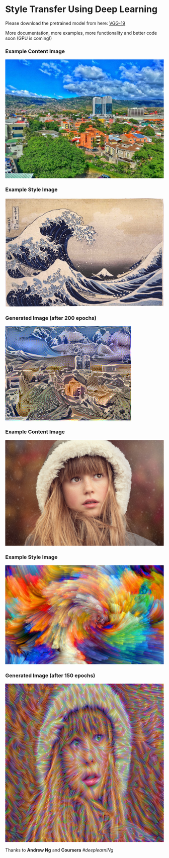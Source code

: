 # Style Transfer Using Deep Learning

Please download the pretrained model from here: [VGG-19](http://www.vlfeat.org/matconvnet/models/imagenet-vgg-verydeep-19.mat)

More documentation, more examples, more functionality and better code soon (GPU is coming!)

### Example Content Image

![Content Image](./model/images/tepas.jpg)

### Example Style Image

![Style Image](./model/images/art5.jpg)

### Generated Image (after 200 epochs)

![Generated Image](./model/output/200-tepas.png)

### Example Content Image

![Content Image](./model/images/content.jpg)

### Example Style Image

![Style Image](./model/images/art_style_1.jpg)

### Generated Image (after 150 epochs)

![Generated Image](./model/output/150-style.png)

Thanks to **Andrew Ng** and **Coursera**
*#deeplearniNg*
